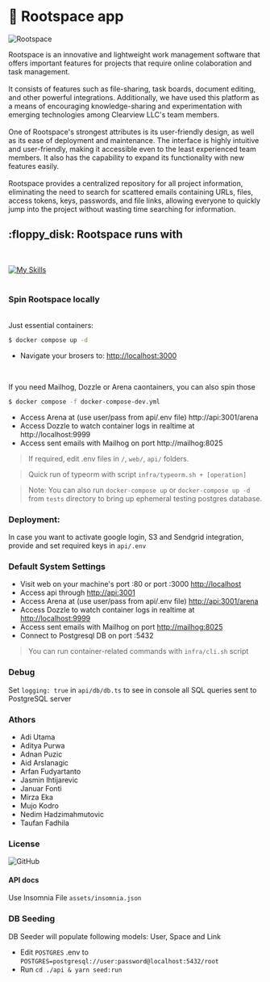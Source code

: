 # :pencil:  Rootspace app

![Rootspace](https://github.com/Rootspaceapp/Rootspace/main/web/src/assets/logo.png?raw=true)

Rootspace is an innovative and lightweight work management software that offers important features for projects that require online colaboration and task management.  
<br>
It consists of features such as file-sharing, task boards, document editing, and other powerful integrations. Additionally, we have used this platform as a means of encouraging knowledge-sharing and experimentation with emerging technologies among Clearview LLC's team members.  
<br>
One of Rootspace's strongest attributes is its user-friendly design, as well as its ease of deployment and maintenance. The interface is highly intuitive and user-friendly, making it accessible even to the least experienced team members. It also has the capability to expand its functionality with new features easily.  
<br>
Rootspace provides a centralized repository for all project information, eliminating the need to search for scattered emails containing URLs, files, access tokens, keys, passwords, and file links, allowing everyone to quickly jump into the project without wasting time searching for information.  

<!-- ABOUT THE PROJECT -->
<h2 id="about-the-project"> :floppy_disk: Rootspace runs with</h2>
<br>  
  
[![My Skills](https://skillicons.dev/icons?i=nodejs,vue,typescript,postgresql,redis,docker)](https://skillicons.dev)  
<br>  

### Spin Rootspace locally
<br>  
Just essential containers:
    
```bash
$ docker compose up -d
````
  
  * Navigate your brosers to: [http://localhost:3000](http://localhost:3000)  
  
<br>  

If you need Mailhog, Dozzle or Arena caontainers, you can also spin those
```bash
$ docker compose -f docker-compose-dev.yml
```
  * Access Arena at (use user/pass from api/.env file) http://api:3001/arena
  * Access Dozzle to watch container logs in realtime at http://localhost:9999
  * Access sent emails with Mailhog on port http://mailhog:8025

> If required, edit .env files in `/`, `web/`, `api/` folders.

> Quick run of typeorm with script `infra/typeorm.sh + [operation]`  

> Note: You can also run `docker-compose up` or `docker-compose up -d` from `tests` directory to bring up ephemeral testing postgres database.

### Deployment:

  In case you want to activate google login, S3 and Sendgrid integration, provide and set required keys in `api/.env`

  
### Default System Settings
  
* Visit web on your machine's port :80 or port :3000 [http://localhost](http://localhost)
* Access api through [http://api:3001](http://api:3001)
* Access Arena at (use user/pass from api/.env file) [http://api:3001/arena](http://api:3001/arena)
* Access Dozzle to watch container logs in realtime at [http://localhost:9999](http://localhost:9999)
* Access sent emails with Mailhog on port [http://mailhog:8025](http://mailhog:8025)
* Connect to Postgresql DB on port :5432

> You can run container-related commands with `infra/cli.sh` script

### Debug
Set `logging: true` in `api/db/db.ts` to see in console all SQL queries sent to PostgreSQL server

### Athors

* Adi Utama  
* Aditya Purwa  
* Adnan Puzic  
* Aid Arslanagic  
* Arfan Fudyartanto  
* Jasmin Ihtijarevic  
* Januar Fonti  
* Mirza Eka  
* Mujo Kodro  
* Nedim Hadzimahmutovic  
* Taufan Fadhila  

### License  
![GitHub](https://img.shields.io/github/license/Rootspaceapp/Rootspace)  
  
#### API docs

Use Insomnia File `assets/insomnia.json`

### DB Seeding
DB Seeder will populate following models: User, Space and Link
- Edit `POSTGRES` .env to `POSTGRES=postgresql://user:password@localhost:5432/root`
- Run `cd ./api & yarn seed:run`


